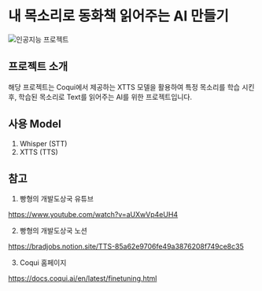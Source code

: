 # 내 목소리로 동화책 읽어주는 AI 만들기

![인공지능 프로젝트](https://github.com/user-attachments/assets/35ca9f49-8e1f-497f-a273-6f8b026a1764)


## 프로젝트 소개
해당 프로젝트는 Coqui에서 제공하는 XTTS 모델을 활용하여 특정 목소리를 학습 시킨 후, 학습된 목소리로 Text를 읽어주는 AI를 위한 프로젝트입니다. 

## 사용 Model
1. Whisper (STT)
2. XTTS (TTS)

## 참고

1. 빵형의 개발도상국 유튜브
   
https://www.youtube.com/watch?v=aUXwVp4eUH4

2. 빵형의 개발도상국 노션
   
https://bradjobs.notion.site/TTS-85a62e9706fe49a3876208f749ce8c35

3. Coqui 홈페이지
   
https://docs.coqui.ai/en/latest/finetuning.html

